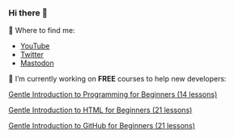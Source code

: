 ### Hi there 👋

<!--
**DeborahK/DeborahK** is a ✨ _special_ ✨ repository because its `README.md` (this file) appears on your GitHub profile.

Here are some ideas to get you started:

- 🔭 I’m currently working on ...
- 🌱 I’m currently learning ...
- 👯 I’m looking to collaborate on ...
- 🤔 I’m looking for help with ...
- 💬 Ask me about ...
- 📫 How to reach me: ...
- 😄 Pronouns: ...
- ⚡ Fun fact: ...
-->
🔎 Where to find me:

- [YouTube](https://youtube.com/@deborah_kurata)
- [Twitter](https://twitter.com/DeborahKurata)
- [Mastodon](https://techhub.social/@deborahkurata)

🔭 I’m currently working on **FREE** courses to help new developers:

[Gentle Introduction to Programming for Beginners (14 lessons)](https://www.youtube.com/playlist?list=PLErOmyzRKOCrO9bwM1931IY8S3iWfhrr8)

[Gentle Introduction to HTML for Beginners (21 lessons)](https://user-images.githubusercontent.com/7987365/203653514-7f45dcac-62f1-4461-b37f-c79dffb7c978.png)

[Gentle Introduction to GitHub for Beginners (21 lessons)](https://www.youtube.com/playlist?list=PLErOmyzRKOCoLfGDg91NbuGlRahF5mElq)
